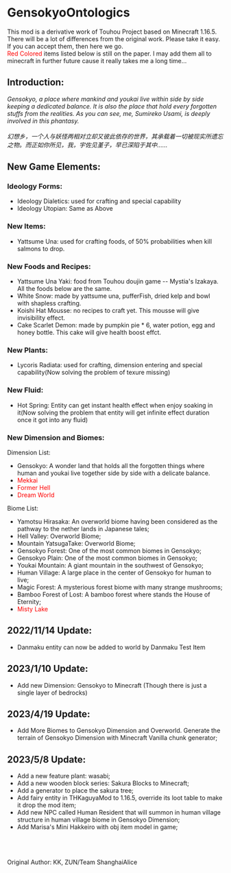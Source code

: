 # GensokyoOntologics  

This mod is a derivative work of Touhou Project based on Minecraft 1.16.5. There will be a lot of differences from the original work. Please take it easy. If you can accept them, then here we go.  
<font color=red> Red Colored</font> items listed below is still on the paper. I may add them all to minecraft in further future cause it really takes me a long time...  
   
## Introduction:  
  *Gensokyo, a place where mankind and youkai live within side by side keeping a dedicated balance. It is also
the place that hold every forgotten stuffs from the realities. As you can see, me, Sumireko Usami, is deeply
involved in this phantasy.*  
<br>
    *幻想乡，一个人与妖怪两相对立却又彼此依存的世界，其承载着一切被现实所遗忘之物。而正如你所见，我，宇佐见堇子，早已深陷于其中……*

## New Game Elements:  
### Ideology Forms:  
- Ideology Dialetics: used for crafting and special capability  
- Ideology Utopian: Same as Above  

### New Items:  
- Yattsume Una: used for crafting foods, of 50% probabilities when kill salmons to drop.
  
### New Foods and Recipes:  
- Yattsume Una Yaki: food from Touhou doujin game -- Mystia's Izakaya. All the foods below are the same.  
- White Snow: made by yattsume una, pufferFish, dried kelp and bowl with shapless crafting.  
- Koishi Hat Mousse: no recipes to craft yet. This mousse will give invisibility effect.  
- Cake Scarlet Demon: made by pumpkin pie * 6, water potion, egg and honey bottle. This cake will give health boost effct.  
  
### New Plants:  
- Lycoris Radiata: used for crafting, dimension entering and special capability(Now solving the problem of texure missing)  
  
### New Fluid:  
- Hot Spring: Entity can get instant health effect when enjoy soaking in it(Now solving the problem that entity will get infinite effect duration once it got into any fluid)
  
### New Dimension and Biomes:  
Dimension List:  
- Gensokyo: A wonder land that holds all the forgotten things where human and youkai live together side by side with a delicate balance.  
- <font color=red>Mekkai</font>
- <font color=red>Former Hell</font>  
- <font color=red>Dream World</font>

Biome List:
- Yamotsu Hirasaka: An overworld biome having been considered as the pathway to the nether lands in Japanese tales;
- Hell Valley: Overworld Biome;
- Mountain YatsugaTake: Overworld Biome;
- Gensokyo Forest: One of the most common biomes in Gensokyo;
- Gensokyo Plain: One of the most common biomes in Gensokyo;
- Youkai Mountain: A giant mountain in the southwest of Gensokyo;
- Human Village: A large place in the center of Gensokyo for human to live;
- Magic Forest: A mysterious forest biome with many strange mushrooms;
- Bamboo Forest of Lost: A bamboo forest where stands the House of Eternity;
- <font color="red">Misty Lake</font>
   
## 2022/11/14 Update:    
- Danmaku entity can now be added to world by Danmaku Test Item  
  
## 2023/1/10 Update:  
- Add new Dimension: Gensokyo to Minecraft (Though there is just a single layer of bedrocks)  
  
## 2023/4/19 Update:  
- Add More Biomes to Gensokyo Dimension and Overworld. Generate the terrain of Gensokyo Dimension with Minecraft Vanilla chunk generator;  
  
## 2023/5/8 Update:  
- Add a new feature plant: wasabi;  
- Add a new wooden block series: Sakura Blocks to Minecraft;  
- Add a generator to place the sakura tree;  
- Add fairy entity in THKaguyaMod to 1.16.5, override its loot table to make it drop the mod item;  
- Add new NPC called Human Resident that will summon in human village structure in human village biome in Gensokyo Dimension;  
- Add Marisa's Mini Hakkeiro with obj item model in game;
<br>
<br>
<br>
Original Author: KK, ZUN/Team ShanghaiAlice
